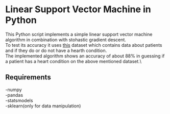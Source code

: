 # Linear Support Vector Machine in Python

This Python script implements a simple linear support vector machine algorithm in combination with stohastic gradient descent.\
To test its accuracy it uses [this](https://www.kaggle.com/ronitf/heart-disease-uci) dataset which contains data about patients and if they do or do not have a hearth condition.\
The implemented algorithm shows an accuracy of about 88% in guessing if a patient has a heart condition on the above mentioned dataset.\

## Requirements

-numpy\
-pandas\
-statsmodels\
-sklearn(only for data manipulation)
